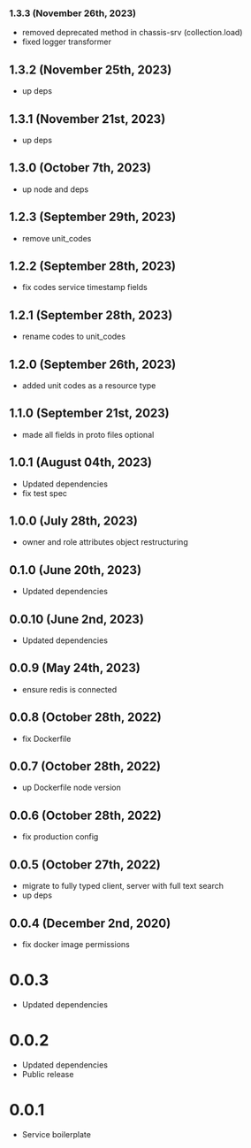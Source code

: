 ### 1.3.3 (November 26th, 2023)

- removed deprecated method in chassis-srv (collection.load)
- fixed logger transformer

## 1.3.2 (November 25th, 2023)

- up deps

## 1.3.1 (November 21st, 2023)

- up deps

## 1.3.0 (October 7th, 2023)

- up node and deps

## 1.2.3 (September 29th, 2023)

- remove unit_codes

## 1.2.2 (September 28th, 2023)

- fix codes service timestamp fields

## 1.2.1 (September 28th, 2023)

- rename codes to unit_codes

## 1.2.0 (September 26th, 2023)

- added unit codes as a resource type

## 1.1.0 (September 21st, 2023)

- made all fields in proto files optional

## 1.0.1 (August 04th, 2023)

- Updated dependencies
- fix test spec

## 1.0.0 (July 28th, 2023)

- owner and role attributes object restructuring

## 0.1.0 (June 20th, 2023)

- Updated dependencies

## 0.0.10 (June 2nd, 2023)

- Updated dependencies

## 0.0.9 (May 24th, 2023)

- ensure redis is connected

## 0.0.8 (October 28th, 2022)

- fix Dockerfile

## 0.0.7 (October 28th, 2022)

- up Dockerfile node version

## 0.0.6 (October 28th, 2022)

- fix production config

## 0.0.5 (October 27th, 2022)

- migrate to fully typed client, server with full text search
- up deps

## 0.0.4 (December 2nd, 2020)

- fix docker image permissions

# 0.0.3

* Updated dependencies

# 0.0.2

* Updated dependencies
* Public release

# 0.0.1

- Service boilerplate

